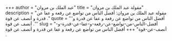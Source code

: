 +++
author = "عبد الملك بن مروان"
title = "مقولة عبد الملك بن مروان"
description = "مقولة عبد الملك بن مروان: أفضل الناس من تواضع عن رفعة و عفا عن قدرة و أنصف عن قوة ."
quote = '''أفضل الناس من تواضع عن رفعة و عفا عن قدرة و أنصف عن قوة .'''
slug = "أفضل-الناس-من-تواضع-عن-رفعة-و-عفا-عن-قدرة-و-أنصف-عن-قوة"
+++
أفضل الناس من تواضع عن رفعة و عفا عن قدرة و أنصف عن قوة .
